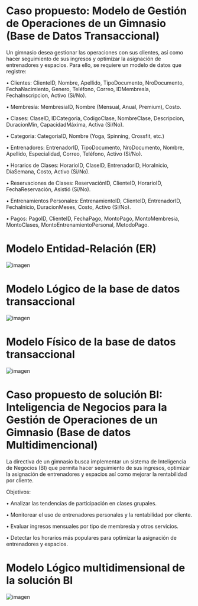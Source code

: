 # Caso propuesto: Modelo de Gestión de Operaciones de un Gimnasio (Base de Datos Transaccional)

Un gimnasio desea gestionar las operaciones con sus clientes, así como hacer seguimiento de sus ingresos y optimizar la asignación de entrenadores y espacios. Para ello, se requiere un modelo de datos que registre:

•	Clientes: ClienteID, Nombre, Apellido, TipoDocumento, NroDocumento, FechaNacimiento, Genero, Teléfono, Correo, IDMembresía, FechaInscripcion, Activo (Si/No).

•	Membresía: MembresiaID, Nombre (Mensual, Anual, Premium), Costo.

•	Clases: ClaseID, IDCategoria, CodigoClase, NombreClase, Descripcion, DuracionMin, CapacidadMáxima, Activa (Si/No).

•	Categoria: CategoriaID, Nombre (Yoga, Spinning, Crossfit, etc.)

•	Entrenadores: EntrenadorID, TipoDocumento, NroDocumento, Nombre, Apellido, Especialidad, Correo, Teléfono, Activo (Si/No).

•	Horarios de Clases: HorarioID, ClaseID, EntrenadorID, HoraInicio, DíaSemana, Costo, Activo (Si/No).

•	Reservaciones de Clases: ReservaciónID, ClienteID, HorarioID, FechaReservación, Asistió (Sí/No).

•	Entrenamientos Personales: EntrenamientoID, ClienteID, EntrenadorID, FechaInicio, DuracionMeses, Costo, Activo (Si/No).

•	Pagos: PagoID, ClienteID, FechaPago, MontoPago, MontoMembresia, MontoClases, MontoEntrenamientoPersonal, MetodoPago.


# Modelo Entidad-Relación (ER)

![imagen](https://github.com/user-attachments/assets/ce8c1868-b0b2-46bb-aee4-b6d4b2d17eb8)


# Modelo Lógico de la base de datos transaccional

![imagen](https://github.com/user-attachments/assets/fac06751-6ba6-4622-a09c-f4950361e32a)


# Modelo Físico de la base de datos transaccional

![imagen](https://github.com/user-attachments/assets/5b3938f4-230d-4d89-8817-c6133a0e5852)


# Caso propuesto de solución BI: Inteligencia de Negocios para la Gestión de Operaciones de un Gimnasio (Base de datos Multidimencional)

La directiva de un gimnasio busca implementar un sistema de Inteligencia de Negocios (BI) que permita hacer seguimiento de sus ingresos, optimizar la asignación de entrenadores y espacios así como mejorar la rentabilidad por cliente.

Objetivos:

•	Analizar las tendencias de participación en clases grupales.

•	Monitorear el uso de entrenadores personales y la rentabilidad por cliente.

•	Evaluar ingresos mensuales por tipo de membresía y otros servicios.

•	Detectar los horarios más populares para optimizar la asignación de entrenadores y espacios.

# Modelo Lógico multidimensional de la solución BI

![imagen](https://github.com/user-attachments/assets/b9f45105-b3cf-4a69-be24-9cc24e43cd4e)
